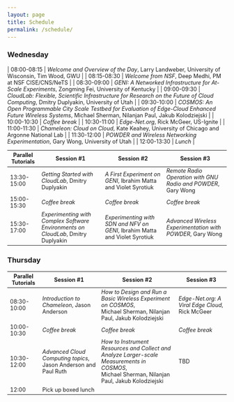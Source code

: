 ```yaml
---
layout: page
title: Schedule
permalink: /schedule/
---
```


### Wednesday

<div style='font-size:90%'>

| 08:00-08:15	| *Welcome and Overview of the Day*, Larry Landweber, University of Wisconsin, Tim Wood, GWU |
| 08:15-08:30	| *Welcome from NSF*, Deep Medhi, PM at NSF CISE/CNS/NeTS |
| 08:30-09:00	| *GENI: A Networked Infrastructure for At-Scale Experiments*, Zongming Fei, University of Kentucky |
| 09:00-09:30	| *CloudLab: Flexible, Scientific Infrastructure for Research on the Future of Cloud Computing*, Dmitry Duplyakin, University of Utah |
| 09:30-10:00	| *COSMOS: An Open Programmable City Scale Testbed for Evaluation of Edge-Cloud Enhanced Future Wireless Systems*, Michael Sherman, Nilanjan Paul, Jakub Kolodziejski  |
| 10:00-10:30	| *Coffee break* |
| 10:30-11:00	| *Edge-Net.org*, Rick McGeer, US-Ignite |
| 11:00-11:30	| *Chameleon: Cloud on Cloud*, Kate Keahey, University of Chicago and Argonne National Lab |
| 11:30-12:00	| *POWDER and Wireless Networking Experimentation*, Gary Wong, University of Utah |
| 12:00-13:30	| *Lunch* |

| Parallel Tutorials	| Session #1 |	Session #2 |	Session #3 |
| --- | --- | --- | --- |
| 13:30-15:00 | *Getting Started with CloudLab*, Dmitry Duplyakin |	*A First Experiment on GENI*, Ibrahim Matta and Violet Syrotiuk |	*Remote Radio Operation with GNU Radio and POWDER*, Gary Wong |
| 15:00-15:30 |	*Coffee break* |	*Coffee break* |	*Coffee break* |
| 15:30-17:00 |	*Experimenting with Complex Software Environments on CloudLab*, Dmitry Duplyakin |	*Experimenting with SDN and NFV on GENI*, Ibrahim Matta and Violet Syrotiuk |	*Advanced Wireless Experimentation with POWDER*, Gary Wong |


</div>

### Thursday

<div style='font-size:90%'>

| Parallel Tutorials	| Session #1 |	Session #2 |	Session #3 |
| --- | --- | --- | --- |
| 08:30-10:00|	 *Introduction to Chameleon*, Jason Anderson|	 *How to Design and Run a Basic Wireless Experiment on COSMOS*, <br> Michael Sherman, Nilanjan Paul, Jakub Kolodziejski|	*Edge-Net.org: A Viral Edge Cloud*, Rick McGeer|
| 10:00-10:30|	 *Coffee break*|	*Coffee break*|	 *Coffee break*|
| 10:30-12:00|	 *Advanced Cloud Computing topics*, Jason Anderson and Paul Ruth|	*How to Instrument Resources and Collect and Analyze Larger-scale Measurements in COSMOS*, <br> Michael Sherman, Nilanjan Paul, Jakub Kolodziejski| TBD  |
| 12:00|	 Pick up boxed lunch| |  <img src="/assets/img/1x1.png" width="400x" height="1px"> |

</div>
